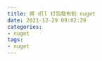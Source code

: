 ```yaml
---
title: 將 dll 打包發布到 nuget
date: 2021-12-29 09:02:29
categories:
- nuget
tags:
- nuget
---
```




<!-- more -->